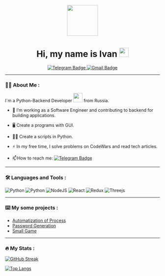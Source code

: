 <div id="header" align="center">
  <img src="https://media.giphy.com/media/M9gbBd9nbDrOTu1Mqx/giphy.gif" width="100"/>
</div>

<div id="badges" align="center">
  <img src='https://komarev.com/ghpvc/?DrDowellsHead&style=flat-square&color=blue' alt=''/>
  <h1>
  Hi, my name is Ivan
  <img src="https://media.giphy.com/media/hvRJCLFzcasrR4ia7z/giphy.gif" width="30px"/>
</h1>
  <a href='https://t.me/Alessandro_Ingannamorte'>
  <img src="https://img.shields.io/badge/Telegram-blue?style=for-the-badge&logo=telegram&logoColor=white" alt="Telegram Badge"/>
  </a>
  <a href='mailto:lordvan2013@gmail.com'>
   <img src="https://img.shields.io/badge/Gmail-white?style=for-the-badge&logo=Gmail&logoColor=red" alt="Gmail Badge"/>
  </a>
</div>

---

### :man_technologist: About Me :
I`m a Python-Backend Developer <img src="https://media.giphy.com/media/WUlplcMpOCEmTGBtBW/giphy.gif" width="30"> from Russia.
- :telescope: I’m working as a Software Engineer and contributing to backend for building applications.

- :desktop_computer: Create a programs with GUI.

- :man_technologist: Create a scripts in Python.

- :zap: In my free time, I solve problems on CodeWars and read tech articles.

- :mailbox:How to reach me: [![Telegram Badge](https://img.shields.io/badge/-Alessandro_Ingannamorte-blue?style=flat&logo=Telegram&logoColor=white)](https://t.me/Alessandro_Ingannamorte)

---

### :hammer_and_wrench: Languages and Tools :

![Python](https://img.shields.io/badge/Python-316192?style=for-the-badge&logo=python&logoColor=yellow)
![Python](https://img.shields.io/badge/Django-003300?style=for-the-badge&logo=django&logoColor=yellow)
![NodeJS](https://img.shields.io/badge/Pandas-BDD0D7?style=for-the-badge&logo=pandas&logoColor=purple)
![React](https://img.shields.io/badge/Plotly-BDD0D7?style=for-the-badge&logo=plotly&logoColor=grey)
![Redux](https://img.shields.io/badge/HTML-e55b30?style=for-the-badge&logo=html5&logoColor=white)
![Threejs](https://img.shields.io/badge/CSS-2790df?style=for-the-badge&logo=css3&logoColor=white)

---

### :keyboard: My some projects :

- [Automatization of Process](https://github.com/DrDowellsHead/RPA-Challenge)
- [Password Generation](https://github.com/DrDowellsHead/Password-Generator)
- [Small Game](https://github.com/DrDowellsHead/Guess-The-Number-Game)

---

### :fire: My Stats :

[![GitHub Streak](https://github-readme-streak-stats.herokuapp.com?user=DrDowellsHead&theme=dark&hide_border=%D0%9B%D0%9E%D0%96%D0%AC&date_format=M%20j%5B%2C%20Y%5D&mode=weekly)](https://git.io/streak-stats)

[![Top Langs](https://github-readme-stats.vercel.app/api/top-langs/?username=DrDowellsHead&layout=compact&theme=vision-friendly-dark)](https://github.com/anuraghazra/github-readme-stats)

<!--
**DrDowellsHead/DrDowellsHead** is a ✨ _special_ ✨ repository because its `README.md` (this file) appears on your GitHub profile.

Here are some ideas to get you started:

- 🔭 I’m currently working on ...
- 🌱 I’m currently learning ...
- 👯 I’m looking to collaborate on ...
- 🤔 I’m looking for help with ...
- 💬 Ask me about ...
- 📫 How to reach me: ...
- 😄 Pronouns: ...
- ⚡ Fun fact: ...
-->
